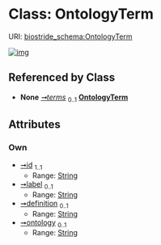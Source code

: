 
# Class: OntologyTerm



URI: [biostride_schema:OntologyTerm](https://w3id.org/biostride/schema/OntologyTerm)


[![img](https://yuml.me/diagram/nofunky;dir:TB/class/[ImageFeature]-%20terms%200..1>[OntologyTerm&#124;id:string;label:string%20%3F;definition:string%20%3F;ontology:string%20%3F],[ImageFeature])](https://yuml.me/diagram/nofunky;dir:TB/class/[ImageFeature]-%20terms%200..1>[OntologyTerm&#124;id:string;label:string%20%3F;definition:string%20%3F;ontology:string%20%3F],[ImageFeature])

## Referenced by Class

 *  **None** *[➞terms](imageFeature__terms.md)*  <sub>0..1</sub>  **[OntologyTerm](OntologyTerm.md)**

## Attributes


### Own

 * [➞id](ontologyTerm__id.md)  <sub>1..1</sub>
     * Range: [String](types/String.md)
 * [➞label](ontologyTerm__label.md)  <sub>0..1</sub>
     * Range: [String](types/String.md)
 * [➞definition](ontologyTerm__definition.md)  <sub>0..1</sub>
     * Range: [String](types/String.md)
 * [➞ontology](ontologyTerm__ontology.md)  <sub>0..1</sub>
     * Range: [String](types/String.md)
